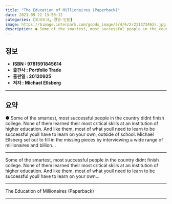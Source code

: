 ```yaml
---
title: "The Education of Millionaires (Paperback)"
date: 2021-09-22 13:50:12
categories: [외국도서, 경영-인문]
image: https://bimage.interpark.com/goods_image/3/4/6/2/211373462s.jpg
description: ● Some of the smartest, most successful people in the country didnt finish college. None of them learned their most critical skills at an institution of higher
---
```


## **정보**

- **ISBN : 9781591845614**
- **출판사 : Portfolio Trade**
- **출판일 : 20120925**
- **저자 : Michael Ellsberg**

------



## **요약**

●  Some of the smartest, most successful people in the country didnt finish college. None of them learned their most critical skills at an institution of higher education. And like them, most of what youll need to learn to be successful youll have to learn on your own, outside of school. Michael Ellsberg set out to fill in the missing pieces by interviewing a wide range of millionaires and billion...

------

Some of the smartest, most successful people in the country didnt finish college. None of them learned their most critical skills at an institution of higher education. And like them, most of what youll need to learn to be successful youll have to learn on your own... 

------


The Education of Millionaires (Paperback) 

------


